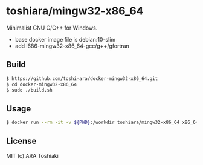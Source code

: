 # toshiara/mingw32-x86_64

Minimalist GNU C/C++ for Windows.

- base docker image file is debian:10-slim
- add i686-mingw32-x86_64-gcc/g++/gfortran


## Build

```bash
$ https://github.com/toshi-ara/docker-mingw32-x86_64.git
$ cd docker-mingw32-x86_64
$ sudo ./build.sh
```

## Usage

```bash
$ docker run --rm -it -v ${PWD}:/workdir toshiara/mingw32-x86_64 x86_64-w64-mingw32-gcc --version --version
```

## License

MIT (c) ARA Toshiaki

